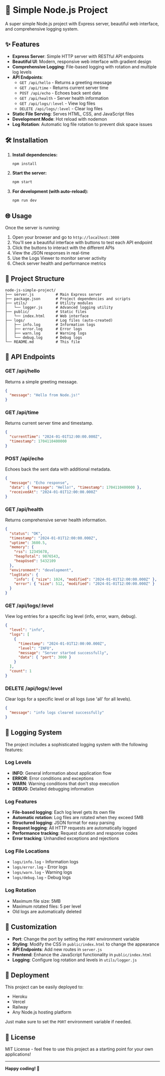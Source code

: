 # 🚀 Simple Node.js Project

A super simple Node.js project with Express server, beautiful web interface, and comprehensive logging system.

## ✨ Features

- **Express Server**: Simple HTTP server with RESTful API endpoints
- **Beautiful UI**: Modern, responsive web interface with gradient design
- **Comprehensive Logging**: File-based logging with rotation and multiple log levels
- **API Endpoints**: 
  - `GET /api/hello` - Returns a greeting message
  - `GET /api/time` - Returns current server time
  - `POST /api/echo` - Echoes back sent data
  - `GET /api/health` - Server health information
  - `GET /api/logs/:level` - View log files
  - `DELETE /api/logs/:level` - Clear log files
- **Static File Serving**: Serves HTML, CSS, and JavaScript files
- **Development Mode**: Hot reload with nodemon
- **Log Rotation**: Automatic log file rotation to prevent disk space issues

## 🛠️ Installation

1. **Install dependencies:**
   ```bash
   npm install
   ```

2. **Start the server:**
   ```bash
   npm start
   ```

3. **For development (with auto-reload):**
   ```bash
   npm run dev
   ```

## 🌐 Usage

Once the server is running:

1. Open your browser and go to `http://localhost:3000`
2. You'll see a beautiful interface with buttons to test each API endpoint
3. Click the buttons to interact with the different APIs
4. View the JSON responses in real-time
5. Use the Logs Viewer to monitor server activity
6. Check server health and performance metrics

## 📁 Project Structure

```
node-js-simple-project/
├── server.js          # Main Express server
├── package.json       # Project dependencies and scripts
├── utils/             # Utility modules
│   └── logger.js      # Advanced logging utility
├── public/            # Static files
│   └── index.html     # Web interface
├── logs/              # Log files (auto-created)
│   ├── info.log       # Information logs
│   ├── error.log      # Error logs
│   ├── warn.log       # Warning logs
│   └── debug.log      # Debug logs
└── README.md          # This file
```

## 🔧 API Endpoints

### GET /api/hello
Returns a simple greeting message.
```json
{
  "message": "Hello from Node.js!"
}
```

### GET /api/time
Returns current server time and timestamp.
```json
{
  "currentTime": "2024-01-01T12:00:00.000Z",
  "timestamp": 1704110400000
}
```

### POST /api/echo
Echoes back the sent data with additional metadata.
```json
{
  "message": "Echo response",
  "data": { "message": "Hello!", "timestamp": 1704110400000 },
  "receivedAt": "2024-01-01T12:00:00.000Z"
}
```

### GET /api/health
Returns comprehensive server health information.
```json
{
  "status": "OK",
  "timestamp": "2024-01-01T12:00:00.000Z",
  "uptime": 3600.5,
  "memory": {
    "rss": 12345678,
    "heapTotal": 9876543,
    "heapUsed": 5432109
  },
  "environment": "development",
  "logStats": {
    "info": { "size": 1024, "modified": "2024-01-01T12:00:00.000Z" },
    "error": { "size": 512, "modified": "2024-01-01T12:00:00.000Z" }
  }
}
```

### GET /api/logs/:level
View log entries for a specific log level (info, error, warn, debug).
```json
{
  "level": "info",
  "logs": [
    {
      "timestamp": "2024-01-01T12:00:00.000Z",
      "level": "INFO",
      "message": "Server started successfully",
      "data": { "port": 3000 }
    }
  ],
  "count": 1
}
```

### DELETE /api/logs/:level
Clear logs for a specific level or all logs (use 'all' for all levels).
```json
{
  "message": "info logs cleared successfully"
}
```

## 📝 Logging System

The project includes a sophisticated logging system with the following features:

### Log Levels
- **INFO**: General information about application flow
- **ERROR**: Error conditions and exceptions
- **WARN**: Warning conditions that don't stop execution
- **DEBUG**: Detailed debugging information

### Log Features
- **File-based logging**: Each log level gets its own file
- **Automatic rotation**: Log files are rotated when they exceed 5MB
- **Structured logging**: JSON format for easy parsing
- **Request logging**: All HTTP requests are automatically logged
- **Performance tracking**: Request duration and response codes
- **Error tracking**: Unhandled exceptions and rejections

### Log File Locations
- `logs/info.log` - Information logs
- `logs/error.log` - Error logs  
- `logs/warn.log` - Warning logs
- `logs/debug.log` - Debug logs

### Log Rotation
- Maximum file size: 5MB
- Maximum rotated files: 5 per level
- Old logs are automatically deleted

## 🎨 Customization

- **Port**: Change the port by setting the `PORT` environment variable
- **Styling**: Modify the CSS in `public/index.html` to change the appearance
- **API Endpoints**: Add new routes in `server.js`
- **Frontend**: Enhance the JavaScript functionality in `public/index.html`
- **Logging**: Configure log rotation and levels in `utils/logger.js`

## 🚀 Deployment

This project can be easily deployed to:
- Heroku
- Vercel
- Railway
- Any Node.js hosting platform

Just make sure to set the `PORT` environment variable if needed.

## 📝 License

MIT License - feel free to use this project as a starting point for your own applications!

---

**Happy coding! 🎉**
